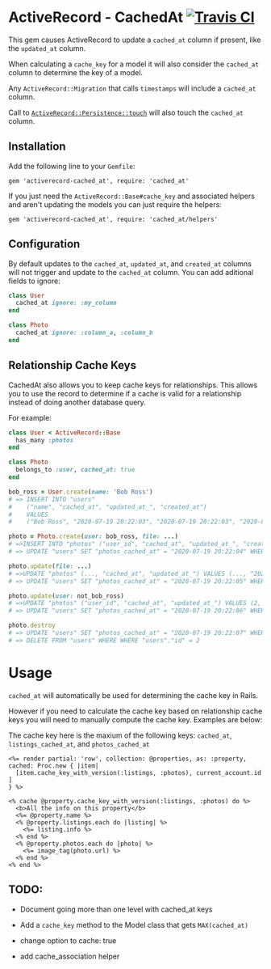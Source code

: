 # ActiveRecord - CachedAt [![Travis CI](https://travis-ci.org/malomalo/activerecord-cached_at.svg?branch=master)](https://travis-ci.org/malomalo/activerecord-cached_at)

This gem causes ActiveRecord to update a `cached_at` column if present, like the
`updated_at` column.

When calculating a `cache_key` for a model it will also consider the `cached_at`
column to determine the key of a model.

Any `ActiveRecord::Migration` that calls `timestamps` will include a `cached_at`
column.

Call to [`ActiveRecord::Persistence::touch`](https://api.rubyonrails.org/classes/ActiveRecord/Persistence.html#method-i-touch)
will also touch the `cached_at` column.

## Installation

Add the following line to your `Gemfile`:

    gem 'activerecord-cached_at', require: 'cached_at'

If you just need the `ActiveRecord::Base#cache_key` and associated helpers and
aren't updating the models you can just require the helpers:

    gem 'activerecord-cached_at', require: 'cached_at/helpers'

## Configuration

By default updates to the `cached_at`, `updated_at`, and `created_at` columns
will not trigger and update to the `cached_at` column. You can add aditional
fields to ignore:

```ruby
class User
  cached_at ignore: :my_column
end

class Photo
  cached_at ignore: :column_a, :column_b
end
```
## Relationship Cache Keys

CachedAt also allows you to keep cache keys for relationships. This allows you
to use the record to determine if a cache is valid for a relationship instead
of doing another database query.

For example:

```ruby
class User < ActiveRecord::Base
  has_many :photos
end

class Photo
  belongs_to :user, cached_at: true
end

bob_ross = User.create(name: 'Bob Ross')
# => INSERT INTO "users"
#    ("name", "cached_at", "updated_at_", "created_at")
#    VALUES
#    ("Bob Ross", "2020-07-19 20:22:03", "2020-07-19 20:22:03", "2020-07-19 20:22:03")

photo = Photo.create(user: bob_ross, file: ...)
# =>INSERT INTO "photos" ("user_id", "cached_at", "updated_at_", "created_at") VALUES (1, "Bob Ross", "2020-07-19 20:22:04", "2020-07-19 20:22:04", "2020-07-19 20:22:04")
# => UPDATE "users" SET "photos_cached_at" = "2020-07-19 20:22:04" WHERE "users"."id" = 1

photo.update(file: ...)
# =>UPDATE "photos" (..., "cached_at", "updated_at_") VALUES (..., "2020-07-19 20:22:05", "2020-07-19 20:22:05", "2020-07-19 20:22:05")
# => UPDATE "users" SET "photos_cached_at" = "2020-07-19 20:22:05" WHERE "users"."id" = 1

photo.update(user: not_bob_ross)
# =>UPDATE "photos" ("user_id", "cached_at", "updated_at_") VALUES (2, "2020-07-19 20:22:06", "2020-07-19 20:22:06", "2020-07-19 20:22:06")
# => UPDATE "users" SET "photos_cached_at" = "2020-07-19 20:22:06" WHERE "users"."id" IN (1, 2)

photo.destroy
# => UPDATE "users" SET "photos_cached_at" = "2020-07-19 20:22:07" WHERE "users"."id" = 2
# => DELETE FROM "users" WHERE WHERE "users"."id" = 2
```

# Usage

`cached_at` will automatically be used for determining the cache key in Rails.

However if you need to calculate the cache key based on relationship cache keys
you will need to manually compute the cache key. Examples are below:

The cache key here is the maxium of the following keys: `cached_at`,
`listings_cached_at`, and `photos_cached_at`

```erb
<%= render partial: 'row', collection: @properties, as: :property, cached: Proc.new { |item|
  [item.cache_key_with_version(:listings, :photos), current_account.id ]
} %>

<% cache @property.cache_key_with_version(:listings, :photos) do %>
  <b>All the info on this property</b>
  <%= @property.name %>
  <% @property.listings.each do |listing| %>
    <%= listing.info %>
  <% end %>
  <% @property.photos.each do |photo| %>
    <%= image_tag(photo.url) %>
  <% end %>
<% end %>

```
## TODO:

* Document going more than one level with cached_at keys

* Add a `cache_key` method to the Model class that gets `MAX(cached_at)`

* change option to cache: true

* add cache_association helper
